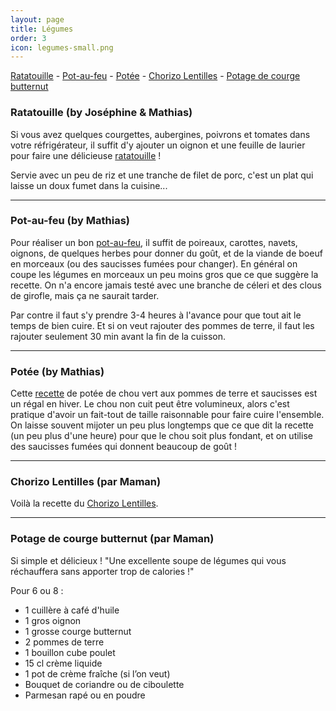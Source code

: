 ```yaml
---
layout: page
title: Légumes
order: 3
icon: legumes-small.png
---
```


[Ratatouille](/legumes#ratatouille) - [Pot-au-feu](/legumes#potaufeu) - [Potée](/legumes#potee) - [Chorizo Lentilles](/legumes#chorizo-lentilles) - [Potage de courge butternut](/legumes#potage-butternut)

### <a name="ratatouille"></a> Ratatouille (by Joséphine & Mathias)

Si vous avez quelques courgettes, aubergines, poivrons et tomates dans votre réfrigérateur, il suffit d'y ajouter un oignon et une feuille de laurier pour faire une délicieuse [ratatouille](http://www.odelices.com/recette/ratatouille-provencale-r1051/) !

Servie avec un peu de riz et une tranche de filet de porc, c'est un plat qui laisse un doux fumet dans la cuisine...

_______________________

### <a name="potaufeu"></a> Pot-au-feu (by Mathias)

Pour réaliser un bon [pot-au-feu](http://www.odelices.com/recette/pot-au-feu-r1251/), il suffit de poireaux, carottes, navets, oignons, de quelques herbes pour donner du goût, et de la viande de boeuf en morceaux (ou des saucisses fumées pour changer). En général on coupe les légumes en morceaux un peu moins gros que ce que suggère la recette. On n'a encore jamais testé avec une branche de céleri et des clous de girofle, mais ça ne saurait tarder.

Par contre il faut s'y prendre 3-4 heures à l'avance pour que tout ait le temps de bien cuire. Et si on veut rajouter des pommes de terre, il faut les rajouter seulement 30 min avant la fin de la cuisson.

_______________________

### <a name="potee"></a> Potée (by Mathias)

Cette [recette](http://www.odelices.com/recette/potee-de-chou-vert-aux-pommes-de-terre-et-saucisses-hollande-r3226/) de potée de chou vert aux pommes de terre et saucisses est un régal en hiver. Le chou non cuit peut être volumineux, alors c'est pratique d'avoir un fait-tout de taille raisonnable pour faire cuire l'ensemble. On laisse souvent mijoter un peu plus longtemps que ce que dit la recette (un peu plus d'une heure) pour que le chou soit plus fondant, et on utilise des saucisses fumées qui donnent beaucoup de goût !

_______________________

### <a name="chorizo-lentilles"></a> Chorizo Lentilles (par Maman)

Voilà la recette du [Chorizo Lentilles](/public/chorizo-lentilles.pdf).

________________________

### <a name="potage-butternut"></a> Potage de courge butternut (par Maman)

Si simple et délicieux ! "Une excellente soupe de légumes qui vous réchauffera sans apporter trop de calories !" 

Pour 6 ou 8 :

- 1 cuillère à café d'huile
-	1 gros oignon
-	1 grosse courge butternut
-	2 pommes de terre
-	1 bouillon cube poulet 
-	15 cl crème liquide
-	1 pot de crème fraîche (si l’on veut)
-	Bouquet de coriandre ou de ciboulette
-	Parmesan rapé ou en poudre
